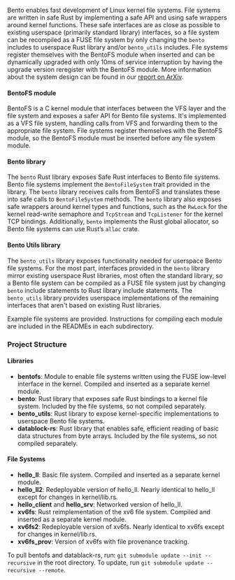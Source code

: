Bento enables fast development of Linux kernel file systems. File systems are written in safe Rust by implementing a safe API and using safe wrappers around kernel functions. These safe interfaces are as close as possible to existing userspace (primarily standard library) interfaces, so a file system can be recompiled as a FUSE file system by only changing the `bento` includes to userspace Rust library and/or `bento_utils` includes. File systems register themselves with the BentoFS module when inserted and can be dynamically upgraded with only 10ms of service interruption by having the upgrade version reregister with the BentoFS module. More information about the system design can be found in our [report on ArXiv](https://arxiv.org/abs/2005.09723).

#### BentoFS module
BentoFS is a C kernel module that interfaces between the VFS layer and the file system and exposes a safer API for Bento file systems. It's implemented as a VFS file system, handling calls from VFS and forwarding them to the appropriate file system. File systems register themselves with the BentoFS module, so the BentoFS module must be inserted before any file system module.

#### Bento library
The `bento` Rust library exposes Safe Rust interfaces to Bento file systems. Bento file systems implement the `BentoFileSystem` trait provided in the library. The `bento` library receives calls from BentoFS and translates these into safe calls to `BentoFileSystem` methods. The `bento` library also exposes safe wrappers around kernel types and functions, such as the `RwLock` for the kernel read-write semaphore and `TcpStream` and `TcpListener` for the kernel TCP bindings. Additionally, `bento` implements the Rust global allocator, so Bento file systems can use Rust’s `alloc` crate.

#### Bento Utils library
The `bento_utils` library exposes functionality needed for userspace Bento file systems. For the most part, interfaces provided in the `bento` library mirror existing userspace Rust libraries, most often the standard library, so a Bento file system can be compiled as a FUSE file system just by changing `bento` include statements to Rust library include statements. The `bento_utils` library provides userspace implementations of the remaining interfaces that aren't based on existing Rust libraries.

Example file systems are provided. Instructions for compiling each module are included in the READMEs in each subdirectory.

### Project Structure

#### Libraries
* **bentofs**: Module to enable file systems written using the FUSE low-level interface in the kernel. Compiled and inserted as a separate kernel module.
* **bento**: Rust library that exposes safe Rust bindings to a kernel file system. Included by the file systems, so not compiled separately.
* **bento_utils**: Rust library to expose kernel-specific implementations to userspace Bento file systems.
* **datablock-rs**: Rust library that enables safe, efficient reading of basic data structures from byte arrays. Included by the file systems, so not compiled separately.

#### File Systems
* **hello_ll**: Basic file system. Compiled and inserted as a separate kernel module.
* **hello_ll2**: Redeployable version of hello_ll. Nearly identical to hello_ll except for changes in kernel/lib.rs.
* **hello_client** and **hello_srv**: Networked version of hello_ll.
* **xv6fs**: Rust reimplementation of the xv6 file system. Compiled and inserted as a separate kernel module.
* **xv6fs2**: Redeployable version of xv6fs. Nearly identical to xv6fs except for changes in kernel/lib.rs.
* **xv6fs_prov**: Version of xv6fs with file provenance tracking.

To pull bentofs and datablack-rs, run: `git submodule update --init --recursive` in the root directory. 
To update, run `git submodule update --recursive --remote`.


